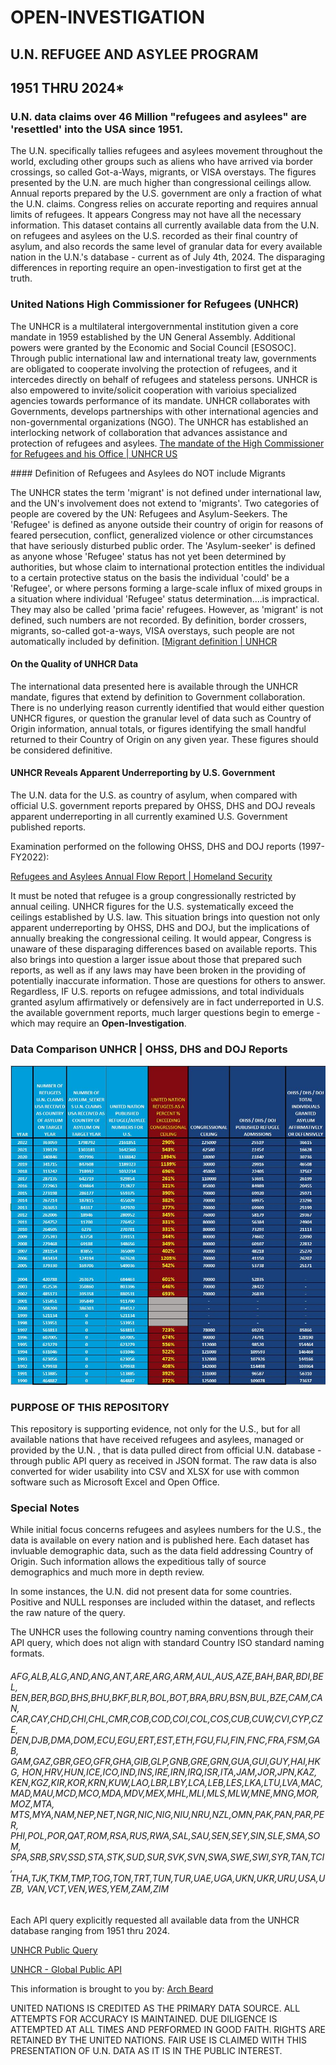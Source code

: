 # OPEN-INVESTIGATION

## U.N. REFUGEE AND ASYLEE PROGRAM

## 1951 THRU 2024*



### U.N. data claims over 46 Million "refugees and asylees" are 'resettled' into the USA since 1951.

The U.N. specifically tallies refugees and asylees movement throughout the world, excluding other groups such as aliens who have arrived via border crossings, so called Got-a-Ways, migrants, or VISA overstays.  The figures presented by the U.N. are much higher than congressional ceilings allow.  Annual reports prepared by the U.S. government are only a fraction of what the U.N. claims.  Congress relies on accurate reporting and requires annual limits of refugees.  It appears Congress may not have all the necessary information.  This dataset contains all currently available data from the U.N. on refugees and asylees on the U.S. recorded as their final country of asylum, and also records the same level of granular data for every available nation in the U.N.'s database - current as of July 4th, 2024.  The disparaging differences in reporting require an open-investigation to first get at the truth.



### United Nations High Commissioner for Refugees (UNHCR)

The UNHCR is a multilateral intergovernmental institution given a core mandate in 1959 established by the UN General Assembly.  Additional powers were granted by the Economic and Social Council [ESOSOC].  Through public international law and international treaty law, governments are obligated to cooperate involving the protection of refugees, and it intercedes directly on behalf of refugees and stateless persons.  UNHCR is also empowered to invite/solicit cooperation with varioius specialized agencies towards performance of its mandate.  UNHCR collaborates with Governments, develops partnerships with other international agencies and non-governmental organizations (NGO).  The UNHCR has established an interlocking network of collaboration that advances assistance and protection of refugees and asylees.  [The mandate of the High Commissioner for Refugees and his Office | UNHCR US](https://www.unhcr.org/us/media/mandate-high-commissioner-refugees-and-his-office)


#### Definition of Refugees and Asylees do NOT include Migrants

The UNHCR states the term 'migrant' is not defined under international law, and the UN's involvement does not extend to 'migrants'. Two categories of people are covered by the UN: Refugees and Asylum-Seekers. The 'Refugee' is defined as anyone outside their country of origin for reasons of feared persecution, conflict, generalized violence or other circumstances that have seriously disturbed public order. The 'Asylum-seeker' is defined as anyone whose 'Refugee' status has not yet been determined by authorities, but whose claim to international protection entitles the individual to a certain protective status on the basis the individual 'could' be a 'Refugee', or where persons forming a large-scale influx of mixed groups in a situation where individual 'Refugee' status determination....is impractical. They may also be called 'prima facie' refugees.  However, as 'migrant' is not defined, such numbers are not recorded.  By definition, border crossers, migrants, so-called got-a-ways, VISA overstays, such people are not automatically included by definition. [[Migrant definition | UNHCR]((https://emergency.unhcr.org/protection/legal-framework/migrant-definition))



#### On the Quality of UNHCR Data

The international data presented here is available through the UNHCR mandate, figures that extend by definition to Government collaboration.  There is no underlying reason currently identified that would either question UNHCR figures, or question the granular level of data such as Country of Origin information, annual totals, or figures identifying the small handful returned to their Country of Origin on any given year.  These figures should be considered definitive.



#### UNHCR Reveals Apparent Underreporting by U.S. Government

The U.N. data for the U.S. as country of asylum, when compared with official U.S. government reports prepared by OHSS, DHS and DOJ reveals apparent underreporting in all currently examined U.S. Government published reports.

Examination performed on the following OHSS, DHS and DOJ reports (1997-FY2022):

[Refugees and Asylees Annual Flow Report | Homeland Security]((https://www.dhs.gov/ohss/topics/immigration/refugees-asylees-afr))

  

It must be noted that refugee is a group congressionally restricted by annual ceiling. UNHCR figures for the U.S. systematically exceed the ceilings established by U.S. law.  This situation brings into question not only apparent underreporting by OHSS, DHS and DOJ, but the implications of annually breaking the congressional ceiling.  It would appear, Congress is unaware of these disparaging differences based on available reports.  This also brings into question a larger issue about those that prepared such reports, as well as if any laws may have been broken in the providing of potentially inaccurate information.  Those are questions for others to answer.  Regardless, IF U.S. reports on refugee admissions, and total individuals granted asylum affirmatively or defensively are in fact underreported in U.S. the available government reports, much larger questions begin to emerge - which may require an **Open-Investigation**.



### Data Comparison UNHCR | OHSS, DHS and DOJ Reports

![alt text](https://github.com/arch-beard/OPEN-INVESTIGATION/blob/main/DATA_UNHCR_vs_OHSS_DHS_DOJ.jpg?raw=true)



### PURPOSE OF THIS REPOSITORY

This repository is supporting evidence, not only for the U.S., but for all available nations that have received refugees and asylees, managed or provided by the U.N. , that is data pulled direct from official U.N. database - through public API query as received in JSON format.  The raw data is also converted for wider usability into CSV and XLSX for use with common software such as Microsoft Excel and Open Office.



### Special Notes

While initial focus concerns refugees and asylees numbers for the U.S., the data is available on every nation and is published here.  Each dataset has invluable demographic data, such as the data field addressing Country of Origin.  Such information allows the expeditious tally of source demographics and much more in depth review.

In some instances, the U.N. did not present data for some countries. Positive and NULL responses are included within the dataset, and reflects the raw nature of the query.

  
The UNHCR uses the following country naming conventions through their API query, which does not align with standard Country ISO standard naming formats. 

###### AFG,ALB,ALG,AND,ANG,ANT,ARE,ARG,ARM,AUL,AUS,AZE,BAH,BAR,BDI,BEL, BEN,BER,BGD,BHS,BHU,BKF,BLR,BOL,BOT,BRA,BRU,BSN,BUL,BZE,CAM,CAN, CAR,CAY,CHD,CHI,CHL,CMR,COB,COD,COI,COL,COS,CUB,CUW,CVI,CYP,CZE, DEN,DJB,DMA,DOM,ECU,EGU,ERT,EST,ETH,FGU,FIJ,FIN,FNC,FRA,FSM,GAB, GAM,GAZ,GBR,GEO,GFR,GHA,GIB,GLP,GNB,GRE,GRN,GUA,GUI,GUY,HAI,HKG, HON,HRV,HUN,ICE,ICO,IND,INS,IRE,IRN,IRQ,ISR,ITA,JAM,JOR,JPN,KAZ, KEN,KGZ,KIR,KOR,KRN,KUW,LAO,LBR,LBY,LCA,LEB,LES,LKA,LTU,LVA,MAC, MAD,MAU,MCD,MCO,MDA,MDV,MEX,MHL,MLI,MLS,MLW,MNE,MNG,MOR,MOZ,MTA, MTS,MYA,NAM,NEP,NET,NGR,NIC,NIG,NIU,NRU,NZL,OMN,PAK,PAN,PAR,PER, PHI,POL,POR,QAT,ROM,RSA,RUS,RWA,SAL,SAU,SEN,SEY,SIN,SLE,SMA,SOM, SPA,SRB,SRV,SSD,STA,STK,SUD,SUR,SVK,SVN,SWA,SWE,SWI,SYR,TAN,TCI, THA,TJK,TKM,TMP,TOG,TON,TRT,TUN,TUR,UAE,UGA,UKN,UKR,URU,USA,UZB, VAN,VCT,VEN,WES,YEM,ZAM,ZIM

Each API query explicitly requested all available data from the UNHCR database ranging from 1951 thru 2024.

[UNHCR Public Query](https://www.unhcr.org/refugee-statistics/download/)

[UNHCR - Global Public API](https://api.unhcr.org/population)

This information is brought to you by: [Arch Beard](https://gab.com/ArchBeard)



UNITED NATIONS IS CREDITED AS THE PRIMARY DATA SOURCE. ALL ATTEMPTS FOR ACCURACY IS MAINTAINED. DUE DILIGENCE IS ATTEMPTED AT ALL TIMES AND PERFORMED IN GOOD FAITH. RIGHTS ARE RETAINED BY THE UNITED NATIONS. FAIR USE IS CLAIMED WITH THIS PRESENTATION OF U.N. DATA AS IT IS IN THE PUBLIC INTEREST.


